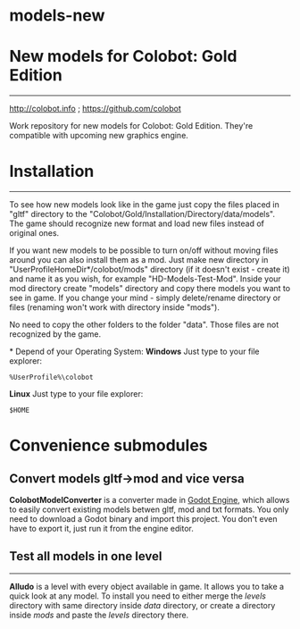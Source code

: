 models-new
==========

# New models for Colobot: Gold Edition
-----------
http://colobot.info ; https://github.com/colobot

Work repository for new models for Colobot: Gold Edition. They're compatible with upcoming new graphics engine.

# Installation
-----------
To see how new models look like in the game just copy the files placed in "gltf" directory to the "Colobot/Gold/Installation/Directory/data/models". The game should recognize new format and load new files instead of original ones.

If you want new models to be possible to turn on/off without moving files around you can also install them as a mod. Just make new directory in "UserProfileHomeDir\*/colobot/mods" directory (if it doesn't exist - create it) and name it as you wish, for example "HD-Models-Test-Mod". Inside your mod directory create "models" directory and copy there models you want to see in game. If you change your mind - simply delete/rename directory or files (renaming won't work with directory inside "mods").

No need to copy the other folders to the folder "data". Those files are not recognized by the game.

\* Depend of your Operating System:
**Windows**
Just type to your file explorer:
```
%UserProfile%\colobot
```

**Linux**
Just type to your file explorer:
```
$HOME
```

# Convenience submodules

## Convert models gltf->mod and vice versa

**ColobotModelConverter** is a converter made in [Godot Engine](https://godotengine.org/), which allows to easily convert existing models betwen gltf, mod and txt formats.
You only need to download a Godot binary and import this project. You don't even have to export it, just run it from the engine editor.

## Test all models in one level
-----------
**Alludo** is a level with every object available in game. It allows you to take a quick look at any model.
To install you need to either merge the *levels* directory with same directory inside *data* directory, or create a directory inside *mods* and paste the *levels* directory there.
